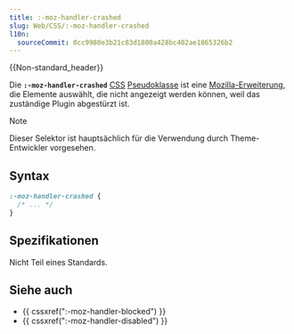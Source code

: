 ```yaml
---
title: :-moz-handler-crashed
slug: Web/CSS/:-moz-handler-crashed
l10n:
  sourceCommit: 0cc9980e3b21c83d1800a428bc402ae1865326b2
---
```


{{Non-standard_header}}

Die **`:-moz-handler-crashed`** [CSS](/de/docs/Web/CSS) [Pseudoklasse](/de/docs/Web/CSS/Pseudo-classes) ist eine [Mozilla-Erweiterung](/de/docs/Web/CSS/Mozilla_Extensions), die Elemente auswählt, die nicht angezeigt werden können, weil das zuständige Plugin abgestürzt ist.

> [!NOTE]
> Dieser Selektor ist hauptsächlich für die Verwendung durch Theme-Entwickler vorgesehen.

## Syntax

```css
:-moz-handler-crashed {
  /* ... */
}
```

## Spezifikationen

Nicht Teil eines Standards.

## Siehe auch

- {{ cssxref(":-moz-handler-blocked") }}
- {{ cssxref(":-moz-handler-disabled") }}
